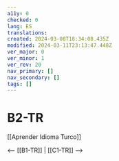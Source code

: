 ```yaml
---
a11y: 0
checked: 0
lang: ES
translations: 
created: 2024-03-08T18:34:08.435Z
modified: 2024-03-11T23:13:47.448Z
ver_major: 0
ver_minor: 1
ver_rev: 20
nav_primary: []
nav_secondary: []
tags: []
---
```

# B2-TR

[[Aprender Idioma Turco]]

<-- [[B1-TR]] | [[C1-TR]] -->
